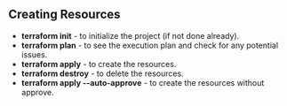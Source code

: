 ## Creating Resources

<ul>
<li><strong>terraform init</strong> - to initialize the project (if not done already).</li>
<li><strong>terraform plan</strong> - to see the execution plan and check for any potential issues.</li>
<li><strong>terraform apply</strong> - to create the resources.</li>
<li><strong>terraform destroy</strong> - to delete the resources.</li>
<li><strong>terraform apply --auto-approve</strong> - to create the resources without approve.</li>
</ul>
